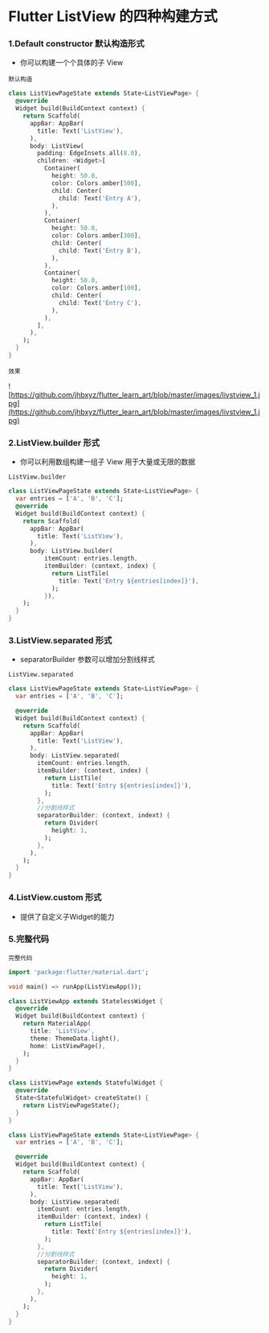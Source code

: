 # Flutter ListView 的四种构建方式
### 1.Default constructor 默认构造形式
* 你可以构建一个个具体的子 View 

`默认构造`

```Dart
class ListViewPageState extends State<ListViewPage> {
  @override
  Widget build(BuildContext context) {
    return Scaffold(
      appBar: AppBar(
        title: Text('ListView'),
      ),
      body: ListView(
        padding: EdgeInsets.all(8.0),
        children: <Widget>[
          Container(
            height: 50.0,
            color: Colors.amber[500],
            child: Center(
              child: Text('Entry A'),
            ),
          ),
          Container(
            height: 50.0,
            color: Colors.amber[300],
            child: Center(
              child: Text('Entry B'),
            ),
          ),
          Container(
            height: 50.0,
            color: Colors.amber[100],
            child: Center(
              child: Text('Entry C'),
            ),
          ),
        ],
      ),
    );
  }
}
```

`效果`

![https://github.com/jhbxyz/flutter_learn_art/blob/master/images/livstview_1.jpg](https://github.com/jhbxyz/flutter_learn_art/blob/master/images/livstview_1.jpg)

### 2.ListView.builder 形式

- 你可以利用数组构建一组子 View 用于大量或无限的数据

`ListView.builder`

```Dart
class ListViewPageState extends State<ListViewPage> {
  var entries = ['A', 'B', 'C'];
  @override
  Widget build(BuildContext context) {
    return Scaffold(
      appBar: AppBar(
        title: Text('ListView'),
      ),
      body: ListView.builder(
          itemCount: entries.length,
          itemBuilder: (context, index) {
            return ListTile(
              title: Text('Entry ${entries[index]}'),
            );
          }),
    );
  }
}
```

### 3.ListView.separated 形式

- separatorBuilder 参数可以增加分割线样式

`ListView.separated`

```Dart
class ListViewPageState extends State<ListViewPage> {
  var entries = ['A', 'B', 'C'];

  @override
  Widget build(BuildContext context) {
    return Scaffold(
      appBar: AppBar(
        title: Text('ListView'),
      ),
      body: ListView.separated(
        itemCount: entries.length,
        itemBuilder: (context, index) {
          return ListTile(
            title: Text('Entry ${entries[index]}'),
          );
        },
        //分割线样式
        separatorBuilder: (context, indext) {
          return Divider(
            height: 1,
          );
        },
      ),
    );
  }
}
```

### 4.ListView.custom 形式
* 提供了自定义子Widget的能力



### 5.完整代码
`完整代码`

```Dart
import 'package:flutter/material.dart';

void main() => runApp(ListViewApp());

class ListViewApp extends StatelessWidget {
  @override
  Widget build(BuildContext context) {
    return MaterialApp(
      title: 'ListView',
      theme: ThemeData.light(),
      home: ListViewPage(),
    );
  }
}

class ListViewPage extends StatefulWidget {
  @override
  State<StatefulWidget> createState() {
    return ListViewPageState();
  }
}

class ListViewPageState extends State<ListViewPage> {
  var entries = ['A', 'B', 'C'];

  @override
  Widget build(BuildContext context) {
    return Scaffold(
      appBar: AppBar(
        title: Text('ListView'),
      ),
      body: ListView.separated(
        itemCount: entries.length,
        itemBuilder: (context, index) {
          return ListTile(
            title: Text('Entry ${entries[index]}'),
          );
        },
        //分割线样式
        separatorBuilder: (context, indext) {
          return Divider(
            height: 1,
          );
        },
      ),
    );
  }
}
```



 